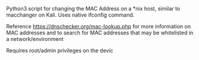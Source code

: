 Python3 script for changing the MAC Address on a *nix host, similar to macchanger on Kali. Uses native ifconfig command. 

Reference https://dnschecker.org/mac-lookup.php for more information on MAC addresses and to search for MAC addresses that may be whitelisted in a network/environment

Requires root/admin privileges on the devic
